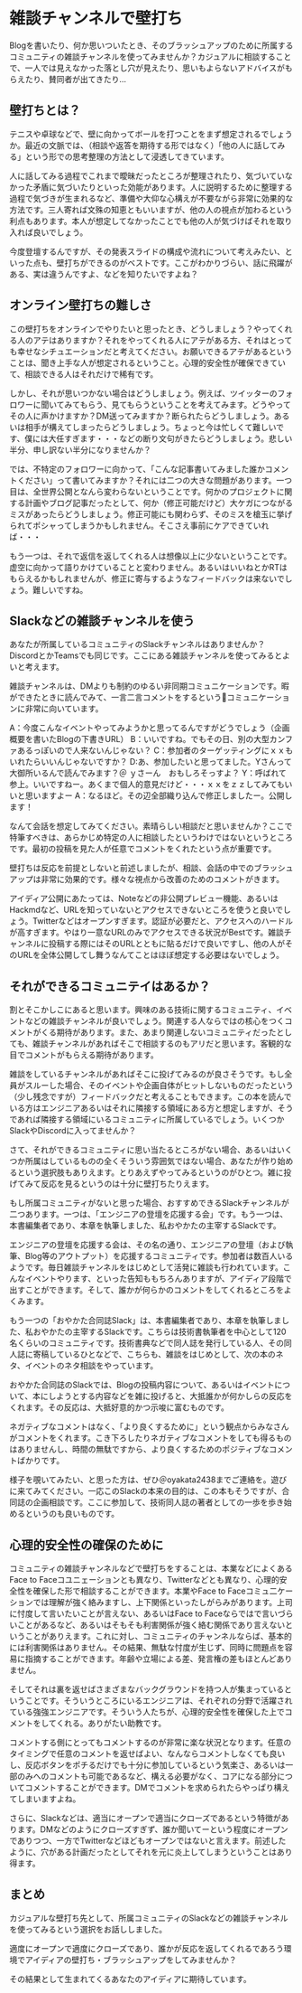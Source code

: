 # 雑談チャンネルで壁打ち


Blogを書いたり、何か思いついたとき、そのブラッシュアップのために所属するコミュニティの雑談チャンネルを使ってみませんか？カジュアルに相談することで、一人では見えなかった落とし穴が見えたり、思いもよらないアドバイスがもらえたり、賛同者が出てきたり…

## 壁打ちとは？
テニスや卓球などで、壁に向かってボールを打つことをまず想定されるでしょうか。最近の文脈では、（相談や返答を期待する形ではなく）「他の人に話してみる」という形での思考整理の方法として浸透してきています。

人に話してみる過程でこれまで曖昧だったところが整理されたり、気づいていなかった矛盾に気づいたりといった効能があります。人に説明するために整理する過程で気づきが生まれるなど、準備や大仰な心構えが不要ながら非常に効果的な方法です。三人寄れば文殊の知恵ともいいますが、他の人の視点が加わるという利点もあります。本人が想定してなかったことでも他の人が気づけばそれを取り入れば良いでしょう。

今度登壇するんですが、その発表スライドの構成や流れについて考えみたい、といった点も、壁打ちができるのがベストです。ここがわかりづらい、話に飛躍がある、実は違うんですよ、などを知りたいですよね？

## オンライン壁打ちの難しさ
この壁打ちをオンラインでやりたいと思ったとき、どうしましょう？やってくれる人のアテはありますか？それをやってくれる人にアテがある方、それはとっても幸せなシチュエーションだと考えてください。お願いできるアテがあるということは、聞き上手な人が想定されるということ。心理的安全性が確保できていて、相談できる人はそれだけで稀有です。

しかし、それが思いつかない場合はどうしましょう。例えば、ツイッターのフォロワーに聞いてみてもらう、見てもらうということを考えてみます。どうやってその人に声かけますか？DM送ってみますか？断られたらどうしましょう。あるいは相手が構えてしまったらどうしましょう。ちょっと今は忙しくて難しいです、僕には大任すぎます・・・などの断り文句がきたらどうしましょう。悲しい半分、申し訳ない半分になりませんか？

では、不特定のフォロワーに向かって、「こんな記事書いてみました誰かコメントください」って書いてみますか？それには二つの大きな問題があります。一つ目は、全世界公開となんら変わらないということです。何かのプロジェクトに関する計画やブログ記事だったとして、何か（修正可能だけど）大ケガにつながるミスがあったらどうしましょう。修正可能にも関わらず、そのミスを槍玉に挙げられてポシャってしまうかもしれません。そこさえ事前にケアできていれば・・・

もう一つは、それで返信を返してくれる人は想像以上に少ないということです。虚空に向かって語りかけていることと変わりません。あるいはいいねとかRTはもらえるかもしれませんが、修正に寄与するようなフィードバックは来ないでしょう。難しいですね。

## Slackなどの雑談チャンネルを使う
あなたが所属しているコミュニティのSlackチャンネルはありませんか？DiscordとかTeamsでも同じです。ここにある雑談チャンネルを使ってみるとよいと考えます。

雑談チャンネルは、DMよりも制約のゆるい非同期コミュニケーションです。暇ができたときに読んでみて、一言二言コメントをするというコミュニケーションに非常に向いています。

A：今度こんなイベントやってみようかと思ってるんですがどうでしょう（企画概要を書いたBlogの下書きURL）
B：いいですね。でもその日、別の大型カンファあるっぽいので人来ないんじゃない？
C：参加者のターゲッティングにｘｘもいれたらいいんじゃないですか？
D:あ、参加したいと思ってました。Yさんって大御所いるんで読んでみます？＠
ｙさーん　おもしろそっすよ？
Y：呼ばれて参上。いいですねー。あくまで個人的意見だけど・・・ｘｘをｚｚしてみてもいいと思いますよー
A：なるほど。その辺全部織り込んで修正しましたー。公開します！

なんて会話を想定してみてください。素晴らしい相談だと思いませんか？ここで特筆すべきは、あらかじめ特定の人に相談したというわけではないというところです。最初の投稿を見た人が任意でコメントをくれたという点が重要です。

壁打ちは反応を前提としないと前述しましたが、相談、会話の中でのブラッシュアップは非常に効果的です。様々な視点から改善のためのコメントがきます。

アイディア公開にあたっては、Noteなどの非公開プレビュー機能、あるいはHackmdなど、URLを知っていないとアクセスできないところを使うと良いでしょう。Twitterなどはオープンすぎます。認証が必要だと、アクセスへのハードルが高すぎます。やはり一意なURLのみでアクセスできる状況がBestです。雑談チャンネルに投稿する際にはそのURLとともに貼るだけで良いですし、他の人がそのURLを全体公開してし舞うなんてことはほぼ想定する必要はないでしょう。

## それができるコミュニテイはあるか？
割とそこかしこにあると思います。興味のある技術に関するコミュニティ、イベントなどの雑談チャンネルが良いでしょう。関連する人ならではの核心をつくコメントがくる期待があります。また、あまり関連しないコミュニティだったとしても、雑談チャンネルがあればそこで相談するのもアリだと思います。客観的な目でコメントがもらえる期待があります。

雑談をしているチャンネルがあればそこに投げてみるのが良さそうです。もし全員がスルーした場合、そのイベントや企画自体がヒットしないものだったという（少し残念ですが）フィードバックだと考えることもできます。この本を読んでいる方はエンジニアあるいはそれに隣接する領域にある方と想定しますが、そうであれば隣接する領域にいるコミュニティに所属しているでしょう。いくつかSlackやDiscordに入ってませんか？

さて、それができるコミュニティに思い当たるところがない場合、あるいはいくつか所属はしているものの全くそういう雰囲気ではない場合、あなたが作り始めるという選択肢もありえます。とりあえずやってみるというのがひとつ。雑に投げてみて反応を見るというのは十分に壁打ちたりえます。

もし所属コミュニティがないと思った場合、おすすめできるSlackチャンネルが二つあります。一つは、「エンジニアの登壇を応援する会」です。もう一つは、本書編集者であり、本章を執筆しました、私おやかたの主宰するSlackです。

エンジニアの登壇を応援する会は、その名の通り、エンジニアの登壇（および執筆、Blog等のアウトプット）を応援するコミュニティです。参加者は数百人いるようです。毎日雑談チャンネルをはじめとして活発に雑談も行われています。こんなイベントやります、といった告知ももちろんありますが、アイディア段階で出すことができます。そして、誰かが何らかのコメントをしてくれるところをよくみます。

もう一つの「おやかた合同誌Slack」は、本書編集者であり、本章を執筆しました、私おやかたの主宰するSlackです。こちらは技術書執筆者を中心として120名くらいのコミュニティです。技術書典などで同人誌を発行している人、その同人誌に寄稿しているひとなどで、こちらも、雑談をはじめとして、次の本のネタ、イベントのネタ相談をやっています。

おやかた合同誌のSlackでは、Blogの投稿内容について、あるいはイベントについて、本にしようとする内容などを雑に投げると、大抵誰かが何かしらの反応をくれます。その反応は、大抵好意的かつ示唆に富むものです。

ネガティブなコメントはなく、「より良くするために」という観点からみなさんがコメントをくれます。こき下ろしたりネガティブなコメントをしても得るものはありませんし、時間の無駄ですから、より良くするためのポジティブなコメントばかりです。

様子を覗いてみたい、と思った方は、ぜひ＠oyakata2438までご連絡を。遊びに来てみてください。一応このSlackの本来の目的は、この本もそうですが、合同誌の企画相談です。ここに参加して、技術同人誌の著者としての一歩を歩き始めるというのも良いものです。

## 心理的安全性の確保のために
コミュニティの雑談チャンネルなどで壁打ちをすることは、本業などによくあるFace to Faceコユニェーションとも異なり、Twitterなどとも異なり、心理的安全性を確保した形で相談することができます。本業やFace to Faceコミュ二ケーションでは理解が強く絡みますし、上下関係といったしがらみがあります。上司に忖度して言いたいことが言えない、あるいはFace to Faceならではで言いづらいことがあるなど、あるいはそもそも利害関係が強く絡む関係であり言えないということがありえます。これに対し、コミュニティのチャンネルならば、基本的には利害関係はありません。その結果、無駄な忖度が生じず、同時に問題点を容易に指摘することができます。年齢や立場による差、発言権の差もほとんどありません。

そしてそれは裏を返せばさまざまなバックグラウンドを持つ人が集まっているということです。そういうところにいるエンジニアは、それぞれの分野で活躍されている強強エンジニアです。そういう人たちが、心理的安全性を確保した上でコメントをしてくれる。ありがたい助教です。

コメントする側にとってもコメントするのが非常に楽な状況となります。任意のタイミングで任意のコメントを返せばよい、なんならコメントしなくても良いし、反応ボタンをポチるだけでも十分に参加しているという気楽さ、あるいは一部のみへのコメントも可能であるなど、構える必要がなく、コアになる部分についてコメントすることができます。DMでコメントを求められたらやっぱり構えてしまいますよね。

さらに、Slackなどは、適当にオープンで適当にクローズであるという特徴があります。DMなどのようにクローズすぎず、誰か聞いてーという程度にオープンでありつつ、一方でTwitterなどほどもオープンではないと言えます。前述したように、穴がある計画だったとしてそれを元に炎上してしまうということはあり得ます。

## まとめ
カジュアルな壁打ち先として、所属コミュニティのSlackなどの雑談チャンネルを使ってみるという選択をお話ししました。

適度にオープンで適度にクローズであり、誰かが反応を返してくれるであろう環境でアイディアの壁打ち・ブラッシュアップをしてみませんか？

その結果として生まれてくるあなたのアイディアに期待しています。